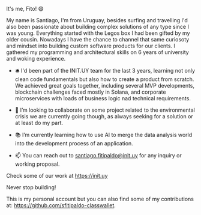 It's me, Fito! 😄

My name is Santiago, I'm from Uruguay, besides surfing and travelling I'd also been passionate about building complex solutions of any type since I was young. Everything started with the Legos box I had been gifted by my older cousin. Nowadays I have the chance to channel that same curiosoty and mindset into building custom software products for our clients. I gathered my programming and architectural skills on 6 years of university and woking experience.  

- 🛎️ I'd been part of the INIT.UY team for the last 3 years, learning not only clean code fundamentals but also how to create a product from scratch. We achieved great goals together, including several MVP developments, blockchain challenges faced mostly in Solana, and corporate microservices with loads of business logic nad technical requirements. 

- 🎎 I’m looking to collaborate on some project related to the environmental crisis we are currently going though, as always seeking for a solution or at least do my part.

- 📚 I’m currently learning how to use AI to merge the data analysis world into the development process of an application.

- 📫 You can reach out to santiago.fitipaldo@init.uy for any inquiry or working proposal.

Check some of our work at https://init.uy

Never stop building!

This is my personal account but you can also find some of my contributions at: https://github.com/sfitipaldo-classwallet.


<!--
**SF-Prog/SF-Prog** is a ✨ _special_ ✨ repository because its `README.md` (this file) appears on your GitHub profile.

Here are some ideas to get you started:

- 🔭 I’m currently working on ...
- 🌱 I’m currently learning ...
- 👯 I’m looking to collaborate on ...
- 🤔 I’m looking for help with ...
- 💬 Ask me about ...
- 📫 How to reach me: ...
- 😄 Pronouns: ...
- ⚡ Fun fact: ...
-->
